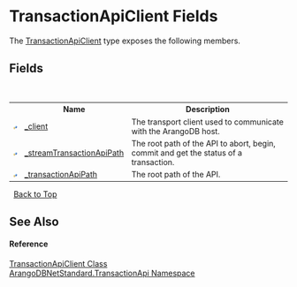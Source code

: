 # TransactionApiClient Fields
 

The <a href="08a22b87-019c-01ce-151e-a7cb24a5ecfc">TransactionApiClient</a> type exposes the following members.


## Fields
&nbsp;<table><tr><th></th><th>Name</th><th>Description</th></tr><tr><td>![Protected field](media/protfield.gif "Protected field")</td><td><a href="3ece4ce3-a972-b956-0440-df5f5392a950">_client</a></td><td>
The transport client used to communicate with the ArangoDB host.</td></tr><tr><td>![Protected field](media/protfield.gif "Protected field")</td><td><a href="6dfb46c1-6d4c-96e2-d1a8-b558cae973ba">_streamTransactionApiPath</a></td><td>
The root path of the API to abort, begin, commit and get the status of a transaction.</td></tr><tr><td>![Protected field](media/protfield.gif "Protected field")</td><td><a href="c16ec9dc-cc0e-2371-f837-603012ac6623">_transactionApiPath</a></td><td>
The root path of the API.</td></tr></table>&nbsp;
<a href="#transactionapiclient-fields">Back to Top</a>

## See Also


#### Reference
<a href="08a22b87-019c-01ce-151e-a7cb24a5ecfc">TransactionApiClient Class</a><br /><a href="10b4cda7-da42-de9a-2bf6-0d4cae3bd2e3">ArangoDBNetStandard.TransactionApi Namespace</a><br />